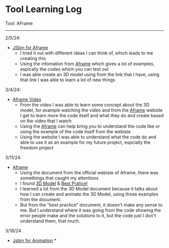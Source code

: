 # Tool Learning Log

Tool: AFrame

---

2/5/24:
* [JSbin for Aframe](https://jsbin.com/yasapodubi/edit?html,output)
  * I tried it out with different ideas I can think of, which leads to me creating this
  * Using the infomation from [Aframe](https://aframe.io/) which gives a lot of examples, espically the codes which you can test out
  * I was able create an 3D model using from the link that I have, using that link I was able to learn a lot of new things

3/4/24:
* [Aframe Video](https://www.youtube.com/watch?v=cS8uGfd_oG8)
  * From the video I was able to learn some concept about the 3D model, for example watching the video and from the [Aframe](https://aframe.io/) website I get to learn more the code itself and what they do and create based on the video that I watch
  * Using the [Aframe](https://aframe.io/) can help bring you to understand the code like or using the example of the code itself from the webiste
  * Using the website I was able to understand what the code do and able to use it as an example for my future project, espcially the freedom project

3/11/24:
* [Aframe](https://aframe.io/)
  * Using the document from the official webiste of Aframe, there was somethings that caught my attentions
  * I found [3D Model](https://aframe.io/docs/1.5.0/introduction/models.html) & [Best Pratice!](https://aframe.io/docs/1.5.0/introduction/best-practices.html)
  * I learned a lot from the 3D Model document because it talks about how I can create and animate the 3D Model, using those examples from the document.
  * But from the "best practice" document, it doesn't make any sense to me. But I understand where it was going from the code showing the error people make and the solutions to it, but the code just I don't understand them, that much. 

3/18/24
* [Jsbin for Animation](https://jsbin.com/yixitejehi/edit?html,output)
  *  
<!--
* Links you used today (websites, videos, etc)
* Things you tried, progress you made, etc
* Challenges, a-ha moments, etc
* Questions you still have
* What you're going to try next
-->
